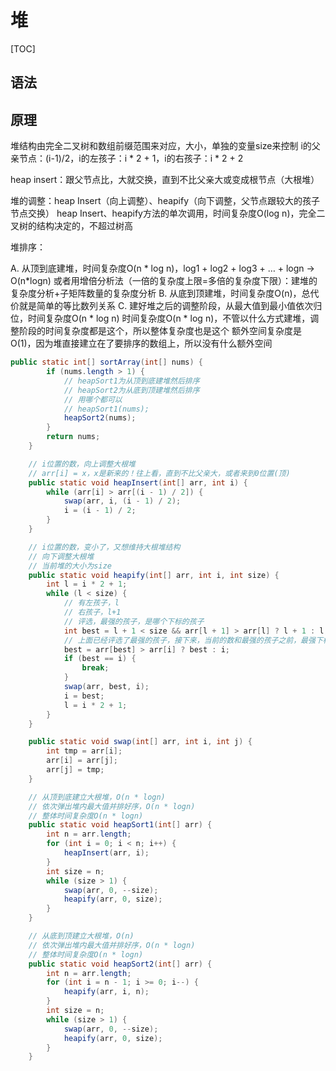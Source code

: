 # 堆

[TOC]

## 语法

## 原理

堆结构由完全二叉树和数组前缀范围来对应，大小，单独的变量size来控制
i的父亲节点：(i-1)/2，i的左孩子：i * 2 + 1，i的右孩子：i * 2 + 2

heap insert：跟父节点比，大就交换，直到不比父亲大或变成根节点（大根堆）

堆的调整：heap Insert（向上调整）、heapify（向下调整，父节点跟较大的孩子节点交换）
heap Insert、heapify方法的单次调用，时间复杂度O(log n)，完全二叉树的结构决定的，不超过树高

堆排序：

A. 从顶到底建堆，时间复杂度O(n * log n)，log1 + log2 + log3 + … + logn -> O(n*logn)
      或者用增倍分析法（一倍的复杂度上限=多倍的复杂度下限）：建堆的复杂度分析+子矩阵数量的复杂度分析
   B. 从底到顶建堆，时间复杂度O(n)，总代价就是简单的等比数列关系
   C. 建好堆之后的调整阶段，从最大值到最小值依次归位，时间复杂度O(n * log n)
时间复杂度O(n * log n)，不管以什么方式建堆，调整阶段的时间复杂度都是这个，所以整体复杂度也是这个
额外空间复杂度是O(1)，因为堆直接建立在了要排序的数组上，所以没有什么额外空间

```java
public static int[] sortArray(int[] nums) {
		if (nums.length > 1) {
			// heapSort1为从顶到底建堆然后排序
			// heapSort2为从底到顶建堆然后排序
			// 用哪个都可以
			// heapSort1(nums);
			heapSort2(nums);
		}
		return nums;
	}

	// i位置的数，向上调整大根堆
	// arr[i] = x，x是新来的！往上看，直到不比父亲大，或者来到0位置(顶)
	public static void heapInsert(int[] arr, int i) {
		while (arr[i] > arr[(i - 1) / 2]) {
			swap(arr, i, (i - 1) / 2);
			i = (i - 1) / 2;
		}
	}

	// i位置的数，变小了，又想维持大根堆结构
	// 向下调整大根堆
	// 当前堆的大小为size
	public static void heapify(int[] arr, int i, int size) {
		int l = i * 2 + 1;
		while (l < size) {
			// 有左孩子，l
			// 右孩子，l+1
			// 评选，最强的孩子，是哪个下标的孩子
			int best = l + 1 < size && arr[l + 1] > arr[l] ? l + 1 : l;
			// 上面已经评选了最强的孩子，接下来，当前的数和最强的孩子之前，最强下标是谁
			best = arr[best] > arr[i] ? best : i;
			if (best == i) {
				break;
			}
			swap(arr, best, i);
			i = best;
			l = i * 2 + 1;
		}
	}

	public static void swap(int[] arr, int i, int j) {
		int tmp = arr[i];
		arr[i] = arr[j];
		arr[j] = tmp;
	}

	// 从顶到底建立大根堆，O(n * logn)
	// 依次弹出堆内最大值并排好序，O(n * logn)
	// 整体时间复杂度O(n * logn)
	public static void heapSort1(int[] arr) {
		int n = arr.length;
		for (int i = 0; i < n; i++) {
			heapInsert(arr, i);
		}
		int size = n;
		while (size > 1) {
			swap(arr, 0, --size);
			heapify(arr, 0, size);
		}
	}

	// 从底到顶建立大根堆，O(n)
	// 依次弹出堆内最大值并排好序，O(n * logn)
	// 整体时间复杂度O(n * logn)
	public static void heapSort2(int[] arr) {
		int n = arr.length;
		for (int i = n - 1; i >= 0; i--) {
			heapify(arr, i, n);
		}
		int size = n;
		while (size > 1) {
			swap(arr, 0, --size);
			heapify(arr, 0, size);
		}
	}
```

